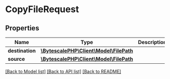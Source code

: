 # CopyFileRequest

## Properties

| Name            | Type                                                   | Description | Notes |
| --------------- | ------------------------------------------------------ | ----------- | ----- |
| **destination** | [**\BytescalePHP\Client\Model\FilePath**](FilePath.md) |             |
| **source**      | [**\BytescalePHP\Client\Model\FilePath**](FilePath.md) |             |

[[Back to Model list]](../../README.md#documentation-for-models) [[Back to API list]](../../README.md#documentation-for-api-endpoints) [[Back to README]](../../README.md)

